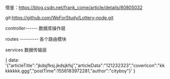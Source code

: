 
借鉴：https://blog.csdn.net/frank_come/article/details/80805032

git:https://github.com/WeForStudy/Lottery-node.git

controller------ 数据库操作层

routes --------- 各个路由模块

services 数据传输层



  { data: '{"articleTitle":"jkdsjfksj.jkdsjkfsj","articleData":"121232323","coverIcon":"kkkkkkkk.ggg","postTime":1556183972281,"author":"cityboy"}' }